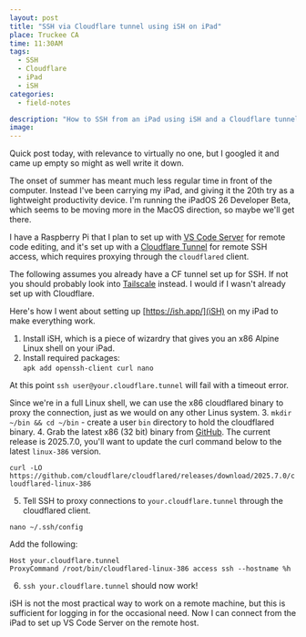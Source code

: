 ```yaml
---
layout: post
title: "SSH via Cloudflare tunnel using iSH on iPad"
place: Truckee CA
time: 11:30AM
tags:
  - SSH
  - Cloudflare
  - iPad
  - iSH
categories:
  - field-notes

description: "How to SSH from an iPad using iSH and a Cloudflare tunnel."
image: 
---
```


Quick post today, with relevance to virtually no one, but I googled it and came up empty so might as well write it down.

The onset of summer has meant much less regular time in front of the computer. Instead I've been carrying my iPad, and giving it the 20th try as a lightweight productivity device. I'm running the iPadOS 26 Developer Beta, which seems to be moving more in the MacOS direction, so maybe we'll get there.

I have a Raspberry Pi that I plan to set up with [VS Code Server](https://code.visualstudio.com/docs/remote/vscode-server) for remote code editing, and it's set up with a [Cloudflare Tunnel](https://developers.cloudflare.com/cloudflare-one/connections/connect-networks/) for remote SSH access, which requires proxying through the `cloudflared` client.

The following assumes you already have a CF tunnel set up for SSH. If not you should probably look into [Tailscale](https://tailscale.com/) instead. I would if I wasn't already set up with Cloudflare.

Here's how I went about setting up [https://ish.app/](iSH) on my iPad to make everything work.

1. Install iSH, which is a piece of wizardry that gives you an x86 Alpine Linux shell on your iPad.
2. Install required packages:  
  `apk add openssh-client curl nano`
  
  At this point `ssh user@your.cloudflare.tunnel` will fail with a timeout error.
  
  Since we're in a full Linux shell, we can use the x86 cloudflared binary to proxy the connection, just as we would on any other Linus system.
3. `mkdir ~/bin && cd ~/bin` - create a user `bin` directory to hold the cloudflared binary.
4. Grab the latest x86 (32 bit) binary from [GitHub](https://github.com/cloudflare/cloudflared/releases). The current release is 2025.7.0, you'll want to update the curl command below to the latest `linux-386` version.  
  
  `curl -LO https://github.com/cloudflare/cloudflared/releases/download/2025.7.0/cloudflared-linux-386`

5. Tell SSH to proxy connections to `your.cloudflare.tunnel` through the cloudflared client.  
  
  `nano ~/.ssh/config`
  
  Add the following:
  
  ```
  Host your.cloudflare.tunnel
  ProxyCommand /root/bin/cloudflared-linux-386 access ssh --hostname %h
  ```

6. `ssh your.cloudflare.tunnel` should now work!

iSH is not the most practical way to work on a remote machine, but this is sufficient for logging in for the occasional need. Now I can connect from the iPad to set up VS Code Server on the remote host.